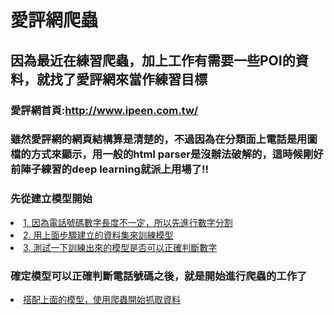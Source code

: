 # 愛評網爬蟲

## 因為最近在練習爬蟲，加上工作有需要一些POI的資料，就找了愛評網來當作練習目標
### 愛評網首頁:<a href="http://www.ipeen.com.tw/">http://www.ipeen.com.tw/</a>
### 雖然愛評網的網頁結構算是清楚的，不過因為在分類面上電話是用圖檔的方式來顯示，用一般的html parser是沒辦法破解的，這時候剛好前陣子練習的deep learning就派上用場了!!

### 先從建立模型開始
<li><a href="http://nbviewer.jupyter.org/github/mirage7714/python_crawler/blob/master/ipeen/model/image_process.ipynb">1. 因為電話號碼數字長度不一定，所以先進行數字分割</a></li>
<li><a href="http://nbviewer.jupyter.org/github/mirage7714/python_crawler/blob/master/ipeen/model/train_model.ipynb">2. 用上面步驟建立的資料集來訓練模型</a></li>
<li><a href="http://nbviewer.jupyter.org/github/mirage7714/python_crawler/blob/master/ipeen/model/predict_phone_number.ipynb">3. 測試一下訓練出來的模型是否可以正確判斷數字</a></li>

### 確定模型可以正確判斷電話號碼之後，就是開始進行爬蟲的工作了
<li><a href="http://nbviewer.jupyter.org/github/mirage7714/python_crawler/blob/master/ipeen/Parse_with_model.ipynb">搭配上面的模型，使用爬蟲開始抓取資料</a></li>
